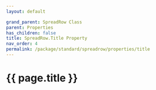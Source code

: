 ```yaml
---
layout: default

grand_parent: SpreadRow Class
parent: Properties
has_children: false
title: SpreadRow.Title Property
nav_order: 4
permalink: /package/standard/spreadrow/properties/title
---
```

# {{ page.title }}
